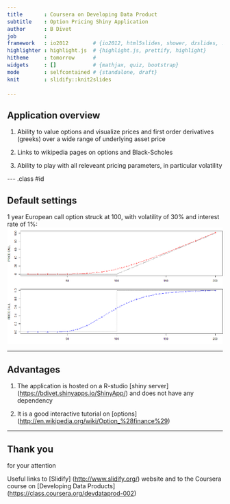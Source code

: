 ```yaml
---
title       : Coursera on Developing Data Product
subtitle    : Option Pricing Shiny Application
author      : B Divet
job         : 
framework   : io2012        # {io2012, html5slides, shower, dzslides, ...}
highlighter : highlight.js  # {highlight.js, prettify, highlight}
hitheme     : tomorrow      # 
widgets     : []            # {mathjax, quiz, bootstrap}
mode        : selfcontained # {standalone, draft}
knit        : slidify::knit2slides

---
```


## Application overview


1. Ability to value options and visualize prices and first order derivatives (greeks) over a wide range of underlying asset price   
  
  

2. Links to wikipedia pages on options and Black-Scholes   
   
   

3. Ability to play with all releveant pricing parameters, in particular volatility  

--- .class #id 

## Default settings
1 year European call option struck at 100, with volatility of 30% and interest rate of 1%:  
![plot of chunk unnamed-chunk-1](assets/fig/unnamed-chunk-1.png) 


---
## Advantages 


1. The application is hosted on a R-studio [shiny server] (https://bdivet.shinyapps.io/ShinyApp/) and does not have any dependency  



2. It is a good interactive tutorial on [options]  (http://en.wikipedia.org/wiki/Option_%28finance%29)

---
## Thank you
for your attention

Useful links to [Slidify] (http://www.slidify.org/) website and to the Coursera course on [Developing Data Products] (https://class.coursera.org/devdataprod-002)  


